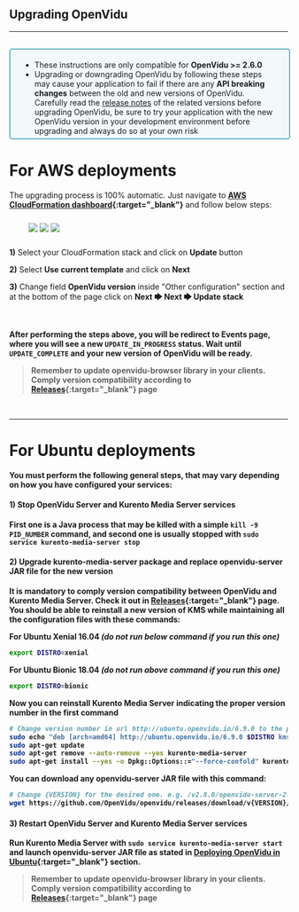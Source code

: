<h2 id="section-title">Upgrading OpenVidu</h2>
<hr>

<div style="
    display: table;
    border: 2px solid #0088aa9e;
    border-radius: 5px;
    width: 100%;
    margin-top: 30px;
    margin-bottom: 25px;
    padding: 5px 0 5px 0;
    background-color: rgba(0, 136, 170, 0.04);"><div style="display: table-cell; vertical-align: middle">
    <i class="icon ion-android-alert" style="
    font-size: 50px;
    color: #0088aa;
    display: inline-block;
    padding-left: 25%;
"></i></div>
<div style="
    vertical-align: middle;
    display: table-cell;
    padding-left: 20px;
    padding-right: 20px;
    ">
    <ul style="margin-bottom: 0">
        <li style="color: #1c1c1c">These instructions are only compatible for <strong>OpenVidu >= 2.6.0</strong></li>
        <li style="color: #1c1c1c">Upgrading or downgrading OpenVidu by following these steps may cause your application to fail if there are any <strong>API breaking changes</strong> between the old and new versions of OpenVidu. Carefully read the <a href="https://docs.openvidu.io/en/stable/releases/" target="_blank">release notes</a> of the related versions before upgrading OpenVidu, be sure to try your application with the new OpenVidu version in your development environment before upgrading and always do so at your own risk</li>
    </ul>
</div>
</div>

# For AWS deployments

The upgrading process is 100% automatic. Just navigate to **[AWS CloudFormation dashboard](https://console.aws.amazon.com/cloudformation#stacks){:target="_blank"}** and follow below steps:

<div class="row">
    <div class="upgrade-cf-steps" style="margin: 25px 35px 25px 35px">
        <a data-fancybox="gallery-upgrade-cf" data-caption="Click on 'Update' button" href="img/docs/upgrading/CF_update1.png"><img class="img-responsive img-pro" src="img/docs/upgrading/CF_update1.png"/></a>
        <a data-fancybox="gallery-upgrade-cf" data-caption="Select 'Use current template' and click on 'Next'" href="img/docs/upgrading/CF_update2.png"><img class="img-responsive img-pro" src="img/docs/upgrading/CF_update2.png"/></a>
        <a data-fancybox="gallery-upgrade-cf" data-caption="Change field 'OpenVidu Version'" href="img/docs/upgrading/CF_update3.png"><img class="img-responsive img-pro" src="img/docs/upgrading/CF_update3.png"/></a>
    </div>
    <div class="slick-captions">
      <div class="caption"><p><strong>1)</strong> Select your CloudFormation stack and click on <strong>Update</strong> button</p></div>
      <div class="caption"><p><strong>2)</strong> Select <strong>Use current template</strong> and click on <strong>Next</strong></p></div>
      <div class="caption"><p><strong>3)</strong> Change field <strong>OpenVidu version</strong> inside "Other configuration" section and at the bottom of the page click on <strong>Next 🡆 Next 🡆 Update stack</stack></p></div>
    </div>
</div>

<br>

After performing the steps above, you will be redirect to Events page, where you will see a new `UPDATE_IN_PROGRESS` status. Wait until `UPDATE_COMPLETE` and your new version of OpenVidu will be ready.

> Remember to update **openvidu-browser** library in your clients. Comply version compatibility according to **[Releases](https://docs.openvidu.io/en/stable/releases){:target="_blank"}** page

<br>

---

# For Ubuntu deployments

You must perform the following general steps, that may vary depending on how you have configured your services:

#### 1) Stop OpenVidu Server and Kurento Media Server services

First one is a Java process that may be killed with a simple `kill -9 PID_NUMBER` command, and second one is usually stopped with `sudo service kurento-media-server stop`

#### 2) Upgrade kurento-media-server package and replace openvidu-server JAR file for the new version

It is mandatory to comply version compatibility between OpenVidu and Kurento Media Server. Check it out in **[Releases](https://docs.openvidu.io/en/stable/releases){:target="_blank"}** page.
You should be able to reinstall a new version of KMS while maintaining all the configuration files with these commands:

**For Ubuntu Xenial 16.04**  *(do not run below command if you run this one)*

```bash
export DISTRO=xenial
```

**For Ubuntu Bionic 18.04**  *(do not run above command if you run this one)*

```bash
export DISTRO=bionic
```

Now you can reinstall Kurento Media Server indicating the proper version number in the first command

```bash
# Change version number in url http://ubuntu.openvidu.io/6.9.0 to the proper one depending on OpenVidu version
sudo echo "deb [arch=amd64] http://ubuntu.openvidu.io/6.9.0 $DISTRO kms6" | sudo tee /etc/apt/sources.list.d/kurento.list
sudo apt-get update
sudo apt-get remove --auto-remove --yes kurento-media-server
sudo apt-get install --yes -o Dpkg::Options::="--force-confold" kurento-media-server
```

You can download any openvidu-server JAR file with this command:

```bash
# Change {VERSION} for the desired one. e.g. /v2.8.0/openvidu-server-2.8.0.jar
wget https://github.com/OpenVidu/openvidu/releases/download/v{VERSION}/openvidu-server-{VERSION}.jar
```

#### 3) Restart OpenVidu Server and Kurento Media Server services

Run Kurento Media Server with `sudo service kurento-media-server start` and launch openvidu-server JAR file as stated in [Deploying OpenVidu in Ubuntu](deployment/deploying-ubuntu/#8-init-openvidu-server-jar-executable){:target="_blank"} section.

> Remember to update **openvidu-browser** library in your clients. Comply version compatibility according to **[Releases](https://docs.openvidu.io/en/stable/releases){:target="_blank"}** page

<br><br>

<link rel="stylesheet" href="https://cdnjs.cloudflare.com/ajax/libs/fancybox/3.1.20/jquery.fancybox.min.css" />
<script src="https://cdnjs.cloudflare.com/ajax/libs/fancybox/3.1.20/jquery.fancybox.min.js"></script>
<script>
  $().fancybox({
    selector : '[data-fancybox]',
    infobar : true,
    arrows : false,
    loop: true,
    protect: true,
    transitionEffect: 'slide',
    buttons : [
        'close'
    ],
    clickOutside : 'close',
    clickSlide   : 'close',
  });
</script>

<link rel="stylesheet" href="https://use.fontawesome.com/releases/v5.4.1/css/brands.css" integrity="sha384-Px1uYmw7+bCkOsNAiAV5nxGKJ0Ixn5nChyW8lCK1Li1ic9nbO5pC/iXaq27X5ENt" crossorigin="anonymous">
<link rel="stylesheet" href="https://use.fontawesome.com/releases/v5.4.1/css/fontawesome.css" integrity="sha384-BzCy2fixOYd0HObpx3GMefNqdbA7Qjcc91RgYeDjrHTIEXqiF00jKvgQG0+zY/7I" crossorigin="anonymous">

<link rel="stylesheet" type="text/css" href="css/downloads/slick-1.6.0.css"/>
<link rel="stylesheet" type="text/css" href="css/slick-theme.css"/>
<script type="text/javascript" src="js/downloads/slick-1.6.0.min.js"></script>

<script>
    $('.slick-captions').slick({
      asNavFor: '.upgrade-cf-steps',
      arrows: false,
      infinite: false,
      speed: 200,
      fade: true,
      dots: false
    });
    $('.upgrade-cf-steps').slick({
      asNavFor: '.slick-captions',
      autoplay: false,
      arrows: true,
      prevArrow: '<div class="slick-btn slick-btn-prev"><i class="icon ion-chevron-left"></i></div>',
      nextArrow: '<div class="slick-btn slick-btn-next"><i class="icon ion-chevron-right"></i></div>',
      infinite: false,
      dots: true,
      responsive: [
      {
        breakpoint: 768,
        settings: {
          arrows: true,
          slidesToShow: 1
        }
      },
    ]
    });
</script>